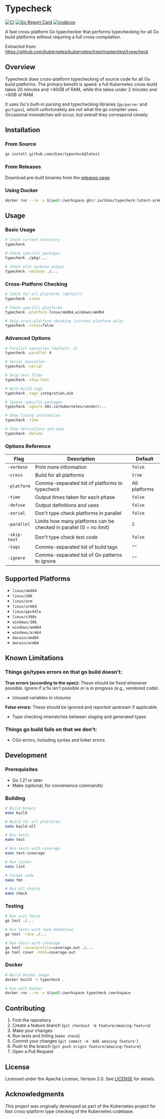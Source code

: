 # Typecheck

[![CI](https://github.com/dims/typecheck/actions/workflows/ci.yml/badge.svg)](https://github.com/dims/typecheck/actions/workflows/ci.yml)
[![Go Report Card](https://goreportcard.com/badge/github.com/dims/typecheck)](https://goreportcard.com/report/github.com/dims/typecheck)
[![codecov](https://codecov.io/gh/dims/typecheck/branch/main/graph/badge.svg)](https://codecov.io/gh/dims/typecheck)

A fast cross-platform Go typechecker that performs typechecking for all Go build platforms without requiring a full cross-compilation.

Extracted from: https://github.com/kubernetes/kubernetes/tree/master/test/typecheck

## Overview

Typecheck does cross-platform typechecking of source code for all Go build platforms. The primary benefit is speed: a full Kubernetes cross-build takes 20 minutes and >40GB of RAM, while this takes under 2 minutes and <8GB of RAM.

It uses Go's built-in parsing and typechecking libraries (`go/parser` and `go/types`), which unfortunately are not what the go compiler uses. Occasional mismatches will occur, but overall they correspond closely.

## Installation

### From Source

```bash
go install github.com/dims/typecheck@latest
```

### From Releases

Download pre-built binaries from the [releases page](https://github.com/dims/typecheck/releases).

### Using Docker

```bash
docker run --rm -v $(pwd):/workspace ghcr.io/dims/typecheck:latest-arm64 --platform linux/arm64 --verbose
```

## Usage

### Basic Usage

```bash
# Check current directory
typecheck

# Check specific packages
typecheck ./pkg/...

# Check with verbose output
typecheck -verbose ./...
```

### Cross-Platform Checking

```bash
# Check for all platforms (default)
typecheck -cross

# Check specific platforms
typecheck -platform linux/amd64,windows/amd64

# Skip cross-platform checking (current platform only)
typecheck -cross=false
```

### Advanced Options

```bash
# Parallel execution (default: 2)
typecheck -parallel 4

# Serial execution
typecheck -serial

# Skip test files
typecheck -skip-test

# With build tags
typecheck -tags integration,e2e

# Ignore specific packages
typecheck -ignore k8s.io/kubernetes/vendor/...

# Show timing information
typecheck -time

# Show definitions and uses
typecheck -defuse
```

### Options Reference

| Flag | Description | Default |
|------|-------------|---------|
| `-verbose` | Print more information | `false` |
| `-cross` | Build for all platforms | `true` |
| `-platform` | Comma-separated list of platforms to typecheck | All platforms |
| `-time` | Output times taken for each phase | `false` |
| `-defuse` | Output definitions and uses | `false` |
| `-serial` | Don't type check platforms in parallel | `false` |
| `-parallel` | Limits how many platforms can be checked in parallel (0 = no limit) | `2` |
| `-skip-test` | Don't type check test code | `false` |
| `-tags` | Comma-separated list of build tags | `""` |
| `-ignore` | Comma-separated list of Go patterns to ignore | `""` |

## Supported Platforms

- `linux/amd64`
- `linux/386`
- `linux/arm`
- `linux/arm64`
- `linux/ppc64le`
- `linux/s390x`
- `windows/386`
- `windows/amd64`
- `windows/arm64`
- `darwin/amd64`
- `darwin/arm64`

## Known Limitations

### Things go/types errors on that go build doesn't:

**True errors (according to the spec):**
These should be fixed whenever possible. Ignore if a fix isn't possible or is in progress (e.g., vendored code).
- Unused variables in closures

**False errors:**
These should be ignored and reported upstream if applicable.
- Type checking mismatches between staging and generated types

### Things go build fails on that we don't:
- CGo errors, including syntax and linker errors

## Development

### Prerequisites

- Go 1.21 or later
- Make (optional, for convenience commands)

### Building

```bash
# Build binary
make build

# Build for all platforms
make build-all

# Run tests
make test

# Run tests with coverage
make test-coverage

# Run linter
make lint

# Format code
make fmt

# Run all checks
make check
```

### Testing

```bash
# Run unit tests
go test ./...

# Run tests with race detection
go test -race ./...

# Run tests with coverage
go test -coverprofile=coverage.out ./...
go tool cover -html=coverage.out
```

### Docker

```bash
# Build Docker image
docker build -t typecheck .

# Run with Docker
docker run --rm -v $(pwd):/workspace typecheck /workspace
```

## Contributing

1. Fork the repository
2. Create a feature branch (`git checkout -b feature/amazing-feature`)
3. Make your changes
4. Run tests and linting (`make check`)
5. Commit your changes (`git commit -m 'Add amazing feature'`)
6. Push to the branch (`git push origin feature/amazing-feature`)
7. Open a Pull Request

## License

Licensed under the Apache License, Version 2.0. See [LICENSE](LICENSE) for details.

## Acknowledgments

This project was originally developed as part of the Kubernetes project for fast cross-platform type checking of the Kubernetes codebase.
